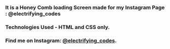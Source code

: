 ### It is a Honey Comb loading Screen made for my Instagram Page : @electrifying_codes

### Technologies Used - HTML and CSS only.

###
### Find me on Instagram: [@electrifying_codes][Instagram].

[instagram]: https://www.instagram.com/electrifying_codes